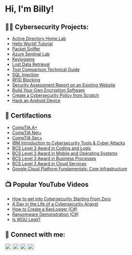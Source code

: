 <h1>Hi, I'm Billy! 
  
<h2>👨‍💻 Cybersecurity Projects:</h2>

  - [Active Directory Home Lab](https://github.com/)
  - [Hello World! Tutorial](https://github.com/)
  - [Packet Sniffer](https://github.com/)
  - [Azure Sentinal Lab](https://github.com/)
  - [Keylogging](https://github.com/)
  - [Lost Data Retrieval ](https://github.com/)
  - [Tool Comparison Technical Guide](https://github.com/)
  - [SQL Injection](https://github.com/)
  - [RFID Blocking](https://github.com/)
  - [Security Assessment Report on an Existing Website](https://github.com/)
  - [Build Your Own Encryption Software](https://github.com/)
  - [Create a Cybersecurity Policy from Scratch](https://github.com/)
  - [Hack an Android Device](https://github.com/)
  
  
 <h2>📜 Certifactions</h2>
  
  - [CompTIA A+](https://www.credly.com/earner/earned/badge/7f718f30-f336-4b2c-a9a6-51db5cab5542)
  - [CompTIA Net+](https://github.com/)
  - [CompTIA Sec+](https://github.com/)
  - [IBM Introduction to Cybersecurity Tools & Cyber Attacks](https://www.credly.com/earner/earned/badge/697b4e87-3a37-49a9-92ac-a93a1fadd931)
  - [BCS Level 3 Award in Coding and Logic](https://github.com/)
  - [BCS Level 3 Award in Mobile and Operating Systems](https://github.com/)
  - [BCS Level 3 Award in Business Processes](https://github.com/)
  - [BCS Level 3 Award in Cloud Services](https://github.com/)
  - [Google Cloud Platform Fundamentals: Core Infrastructure](https://www.coursera.org/account/accomplishments/certificate/LAT9UQTU4QGG)

<h2>📺 Popular YouTube Videos</h2>

- [How to get into Cybersecurity Starting From Zero](https://www.youtube.com/watch?v=a83ASGn_V_s)
- [A Day in the Life of a Cybersecurity Anayst](https://www.youtube.com/watch?v=uHy3oM7NnoU)
- [How to Create a KeyLogger (C#)](https://www.youtube.com/watch?v=N-L9hklSlNk)
- [Ransomware Demonstration (C#)](https://www.youtube.com/watch?v=OfvdQeh79s0)
- [Is WGU Legit?](https://www.youtube.com/watch?v=E2MwRWxDBkA)

<h2> 🤳 Connect with me:</h2>

[<img align="left" alt="JoshMadakor | YouTube" width="22px" src="https://cdn.jsdelivr.net/npm/simple-icons@v3/icons/youtube.svg" />][youtube]
[<img align="left" alt="JoshMadakor | Twitter" width="22px" src="https://cdn.jsdelivr.net/npm/simple-icons@v3/icons/twitter.svg" />][twitter]
[<img align="left" alt="JoshMadakor | LinkedIn" width="22px" src="https://cdn.jsdelivr.net/npm/simple-icons@v3/icons/linkedin.svg" />][linkedin]
[<img align="left" alt="JoshMadakor | Instagram" width="22px" src="https://cdn.jsdelivr.net/npm/simple-icons@v3/icons/instagram.svg" />][instagram]

[twitter]: https://twitter.com/joshmadakor
[youtube]: https://www.youtube.com/c/joshmadakor
[instagram]: https://www.instagram.com/joshmadakor/
[linkedin]: https://www.linkedin.com/in/billycousins/

<!--
**joshmadakor1/joshmadakor1** is a ✨ _special_ ✨ repository because its `README.md` (this file) appears on your GitHub profile.

Here are some ideas to get you started:

- 🔭 I’m currently working on ...
- 🌱 I’m currently learning ...
- 👯 I’m looking to collaborate on ...
- 🤔 I’m looking for help with ...
- 💬 Ask me about ...
- 📫 How to reach me: ...
- 😄 Pronouns: ...
- ⚡ Fun fact: ...
-->

